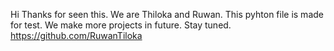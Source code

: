 Hi
Thanks for seen this.
We are Thiloka and Ruwan.
This pyhton file is made for test.
We make more projects in future.
Stay tuned.
https://github.com/RuwanTiloka
